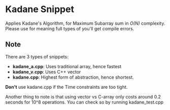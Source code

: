 # Kadane Snippet

Applies Kadane's Algorithm, for Maximum Subarray sum in *O(N)* complexity.
Please use for meaning full types of you'll get compile errors.

## Note

There are 3 types of snippets: 
- **kadane_a.cpp**: Uses traditional array, hence fastest
- **kadane_v.cpp**: Uses C++ vector
- **kadane.cpp**: Highest form of abstraction, hence shortest.

**Don't** use kadane.cpp if the Time constraints are too tight.

Another thing to note is that using vector vs C-array only costs around 0.2 seconds for 10^8 operations. You can check so by running kadane_test.cpp
